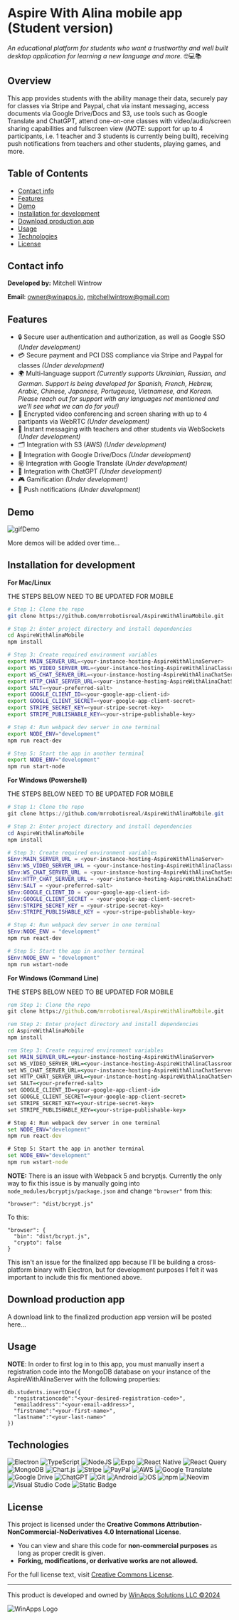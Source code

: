 # Aspire With Alina mobile app (Student version)

_An educational platform for students who want a trustworthy and well built desktop application for learning a new language and more._ 🤓💻📚

## Overview

This app provides students with the ability manage their data, securely pay for classes via Stripe and Paypal, chat via instant messaging, access documents via Google Drive/Docs and S3, use tools such as Google Translate and ChatGPT, attend one-on-one classes with video/audio/screen sharing capabilities and fullscreen view (_NOTE_: support for up to 4 participants, i.e. 1 teacher and 3 students is currently being built), receiving push notifications from teachers and other students, playing games, and more.

## Table of Contents

- [Contact info](#contact-info)
- [Features](#features)
- [Demo](#demo)
- [Installation for development](#installation-for-development)
- [Download production app](#download-production-app)
- [Usage](#usage)
- [Technologies](#technologies)
- [License](#license)

## Contact info

**Developed by:** Mitchell Wintrow

**Email**: owner@winapps.io, mitchellwintrow@gmail.com

## Features

- 🔒 Secure user authentication and authorization, as well as Google SSO _(Under development)_
- 💳 Secure payment and PCI DSS compliance via Stripe and Paypal for classes _(Under development)_
- 🌍 Multi-language support _(Currently supports Ukrainian, Russian, and German. Support is being developed for Spanish, French, Hebrew, Arabic, Chinese, Japanese, Portugeuse, Vietnamese, and Korean. Please reach out for support with any languages not mentioned and we'll see what we can do for you!)_
- 🎥 Encrypted video conferencing and screen sharing with up to 4 partipants via WebRTC _(Under development)_
- 💬 Instant messaging with teachers and other students via WebSockets _(Under development)_
- 🗂️ Integration with S3 (AWS) _(Under development)_
- 📂 Integration with Google Drive/Docs _(Under development)_
- ㊙️ Integration with Google Translate _(Under development)_
- 🤖 Integration with ChatGPT _(Under development)_
- 🎮 Gamification _(Under development)_
- 🔔 Push notifications _(Under development)_

## Demo

![gifDemo]()

More demos will be added over time...

## Installation for development

**For Mac/Linux**

THE STEPS BELOW NEED TO BE UPDATED FOR MOBILE

```bash
# Step 1: Clone the repo
git clone https://github.com/mrrobotisreal/AspireWithAlinaMobile.git

# Step 2: Enter project directory and install dependencies
cd AspireWithAlinaMobile
npm install

# Step 3: Create required environment variables
export MAIN_SERVER_URL=<your-instance-hosting-AspireWithAlinaServer>
export WS_VIDEO_SERVER_URL=<your-instance-hosting-AspireWithAlinaClassroomServer>
export WS_CHAT_SERVER_URL=<your-instance-hosting-AspireWithAlinaChatServer>
export HTTP_CHAT_SERVER_URL=<your-instance-hosting-AspireWithAlinaChatServer>
export SALT=<your-preferred-salt>
export GOOGLE_CLIENT_ID=<your-google-app-client-id>
export GOOGLE_CLIENT_SECRET=<your-google-app-client-secret>
export STRIPE_SECRET_KEY=<your-stripe-secret-key>
export STRIPE_PUBLISHABLE_KEY=<your-stripe-publishable-key>

# Step 4: Run webpack dev server in one terminal
export NODE_ENV="development"
npm run react-dev

# Step 5: Start the app in another terminal
export NODE_ENV="development"
npm run start-node
```

**For Windows (Powershell)**

THE STEPS BELOW NEED TO BE UPDATED FOR MOBILE

```powershell
# Step 1: Clone the repo
git clone https://github.com/mrrobotisreal/AspireWithAlinaMobile.git

# Step 2: Enter project directory and install dependencies
cd AspireWithAlinaMobile
npm install

# Step 3: Create required environment variables
$Env:MAIN_SERVER_URL = <your-instance-hosting-AspireWithAlinaServer>
$Env:WS_VIDEO_SERVER_URL = <your-instance-hosting-AspireWithAlinaClassroomServer>
$Env:WS_CHAT_SERVER_URL = <your-instance-hosting-AspireWithAlinaChatServer>
$Env:HTTP_CHAT_SERVER_URL = <your-instance-hosting-AspireWithAlinaChatServer>
$Env:SALT = <your-preferred-salt>
$Env:GOOGLE_CLIENT_ID = <your-google-app-client-id>
$Env:GOOGLE_CLIENT_SECRET = <your-google-app-client-secret>
$Env:STRIPE_SECRET_KEY = <your-stripe-secret-key>
$Env:STRIPE_PUBLISHABLE_KEY = <your-stripe-publishable-key>

# Step 4: Run webpack dev server in one terminal
$Env:NODE_ENV = "development"
npm run react-dev

# Step 5: Start the app in another terminal
$Env:NODE_ENV = "development"
npm run wstart-node
```

**For Windows (Command Line)**

THE STEPS BELOW NEED TO BE UPDATED FOR MOBILE

```cmd
rem Step 1: Clone the repo
git clone https://github.com/mrrobotisreal/AspireWithAlinaMobile.git

rem Step 2: Enter project directory and install dependencies
cd AspireWithAlinaMobile
npm install

rem Step 3: Create required environment variables
set MAIN_SERVER_URL=<your-instance-hosting-AspireWithAlinaServer>
set WS_VIDEO_SERVER_URL=<your-instance-hosting-AspireWithAlinaClassroomServer>
set WS_CHAT_SERVER_URL=<your-instance-hosting-AspireWithAlinaChatServer>
set HTTP_CHAT_SERVER_URL=<your-instance-hosting-AspireWithAlinaChatServer>
set SALT=<your-preferred-salt>
set GOOGLE_CLIENT_ID=<your-google-app-client-id>
set GOOGLE_CLIENT_SECRET=<your-google-app-client-secret>
set STRIPE_SECRET_KEY=<your-stripe-secret-key>
set STRIPE_PUBLISHABLE_KEY=<your-stripe-publishable-key>

# Step 4: Run webpack dev server in one terminal
set NODE_ENV="development"
npm run react-dev

# Step 5: Start the app in another terminal
set NODE_ENV="development"
npm run wstart-node
```

**NOTE:** There is an issue with Webpack 5 and bcryptjs. Currently the only way to fix this issue is by manually going into `node_modules/bcryptjs/package.json` and change `"browser"` from this:

```
"browser": "dist/bcrypt.js"
```

To this:

```
"browser": {
  "bin": "dist/bcrypt.js",
  "crypto": false
}
```

This isn't an issue for the finalized app because I'll be building a cross-platform binary with Electron, but for development purposes I felt it was important to include this fix mentioned above.

## Download production app

A download link to the finalized production app version will be posted here...

## Usage

**NOTE**: In order to first log in to this app, you must manually insert a registration code into the MongoDB database on your instance of the AspireWithAlinaServer with the following properties:

```mongosh
db.students.insertOne({
  "registrationcode":"<your-desired-registration-code>",
  "emailaddress":"<your-email-address>",
  "firstname":"<your-first-name>",
  "lastname":"<your-last-name>"
})
```

## Technologies

![Electron](https://img.shields.io/badge/Electron-2B2E3A?logo=electron&logoColor=fff)
![TypeScript](https://img.shields.io/badge/TypeScript-3178C6?logo=typescript&logoColor=fff)
![NodeJS](https://img.shields.io/badge/Node.js-6DA55F?logo=node.js&logoColor=white)
![Expo](https://img.shields.io/badge/Expo-000020?logo=expo&logoColor=fff)
![React Native](https://img.shields.io/badge/React_Native-%2320232a.svg?logo=react&logoColor=%2361DAFB)
![React Query](https://img.shields.io/badge/React%20Query-FF4154?logo=reactquery&logoColor=fff)
![MongoDB](https://img.shields.io/badge/MongoDB-%234ea94b.svg?logo=mongodb&logoColor=white)
![Chart.js](https://img.shields.io/badge/Chart.js-FF6384?logo=chartdotjs&logoColor=fff)
![Stripe](https://img.shields.io/badge/Stripe-5851DD?logo=stripe&logoColor=fff)
![PayPal](https://img.shields.io/badge/PayPal-003087?logo=paypal&logoColor=fff)
![AWS](https://img.shields.io/badge/AWS-%23FF9900.svg?logo=amazon-web-services&logoColor=white)
![Google Translate](https://img.shields.io/badge/Google_Translate-blue?style=flat&logo=googletranslate&logoColor=white&logoSize=auto)
![Google Drive](https://img.shields.io/badge/Google%20Drive-4285F4?logo=googledrive&logoColor=fff)
![ChatGPT](https://img.shields.io/badge/ChatGPT-74aa9c?logo=openai&logoColor=white)
![Git](https://img.shields.io/badge/Git-F05032?logo=git&logoColor=fff)
![Android](https://img.shields.io/badge/Android-3DDC84?logo=android&logoColor=white)
![iOS](https://img.shields.io/badge/iOS-000000?&logo=apple&logoColor=white)
![npm](https://img.shields.io/badge/npm-CB3837?logo=npm&logoColor=fff)
![Neovim](https://img.shields.io/badge/Neovim-57A143?logo=neovim&logoColor=fff)
![Visual Studio Code](https://custom-icon-badges.demolab.com/badge/Visual%20Studio%20Code-0078d7.svg?logo=vsc&logoColor=white)
![Static Badge](https://img.shields.io/badge/WinApps-Solutions-%232f56a0?labelColor=%232f56a0&color=%23ff6f00)

## License

This project is licensed under the **Creative Commons Attribution-NonCommercial-NoDerivatives 4.0 International License**.

- You can view and share this code for **non-commercial purposes** as long as proper credit is given.
- **Forking, modifications, or derivative works are not allowed.**

For the full license text, visit [Creative Commons License](https://creativecommons.org/licenses/by-nc-nd/4.0/legalcode).

---

This product is developed and owned by [WinApps Solutions LLC ©2024](https://winapps.io)

![WinApps Logo](./WinAppsLogo.svg)
